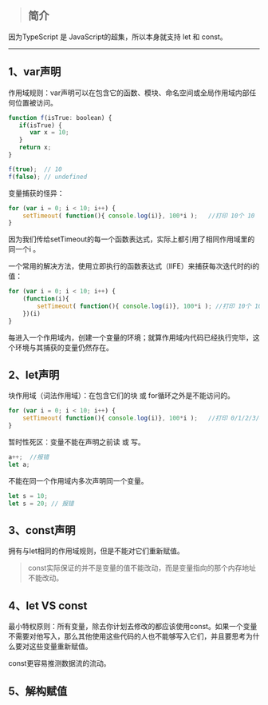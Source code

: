 > ## 简介

因为TypeScript 是 JavaScript的超集，所以本身就支持 let 和 const。

---

## 1、var声明  

作用域规则：var声明可以在包含它的函数、模块、命名空间或全局作用域内部任何位置被访问。

```js
function f(isTrue: boolean) {
   if(isTrue) {
      var x = 10;
   }
   return x;
}

f(true);  // 10
f(false); // undefined
```

变量捕获的怪异：

```js
for (var i = 0; i < 10; i++) {
    setTimeout( function(){ console.log(i)}, 100*i );   //打印 10个 10
}
```

因为我们传给setTimeout的每一个函数表达式，实际上都引用了相同作用域里的同一个i 。

一个常用的解决方法，使用立即执行的函数表达式（IIFE）来捕获每次迭代时的i的值：

```js
for (var i = 0; i < 10; i++) {
    (function(i){
        setTimeout( function(){ console.log(i)}, 100*i ); //打印 10个 10
    })(i)
}
```

每进入一个作用域内，创建一个变量的环境；就算作用域内代码已经执行完毕，这个环境与其捕获的变量仍然存在。

## 2、let声明

块作用域（词法作用域）：在包含它们的块 或 for循环之外是不能访问的。

```js
for (var i = 0; i < 10; i++) {
    setTimeout( function(){ console.log(i)}, 100*i );   //打印 0/1/2/3/4/5/6/7/8/9
}
```

暂时性死区：变量不能在声明之前读 或 写。

```js
a++;  //报错
let a;
```

不能在同一个作用域内多次声明同一个变量。

```js
let s = 10;
let s = 20; // 报错
```

## 3、const声明

拥有与let相同的作用域规则，但是不能对它们重新赋值。

> const实际保证的并不是变量的值不能改动，而是变量指向的那个内存地址不能改动。

## 4、let VS const

最小特权原则：所有变量，除去你计划去修改的都应该使用const。如果一个变量不需要对他写入，那么其他使用这些代码的人也不能够写入它们，并且要思考为什么要对这些变量重新赋值。

const更容易推测数据流的流动。

## 5、解构赋值



